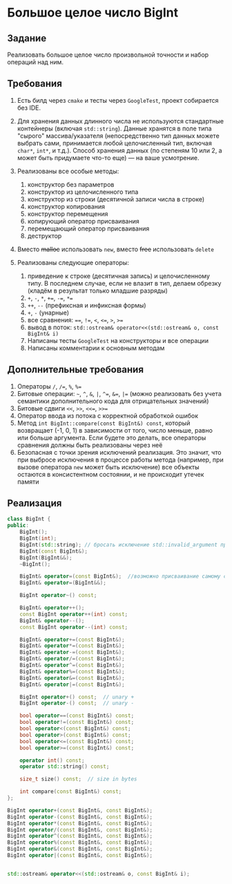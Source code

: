 # Большое целое число BigInt

## Задание

Реализовать большое целое число произвольной точности и набор операций над ним.

## Требования

1. Есть билд через `cmake` и тесты через `GoogleTest`, проект собирается без IDE.
2. Для хранения данных длинного числа не используются стандартные контейнеры (включая `std::string`). Данные хранятся в поле типа "сырого" массива/указателя (непосредственно тип данных можете выбрать сами, принимается любой целочисленный тип, включая `char*`, `int*`, и т.д.). Способ хранения данных (по степеням 10 или 2, а может быть придумаете что-то еще) — на ваше усмотрение.
3. Реализованы все особые методы:
	1. конструктор без параметров 
	2. конструктор из целочисленного типа
	3. конструктор из строки (десятичной записи числа в строке)
	4. конструктор копирования
	5. конструктор перемещения
	6. копирующий оператор присваивания
	7. перемещающий оператор присваивания
	8. деструктор
4. Вместо ~~malloc~~ использовать `new`, вместо ~~free~~ использовать `delete`

4. Реализованы следующие операторы:
	1. приведение к строке (десятичная запись) и целочисленному типу. В последнем случае, если не влазит в тип, делаем обрезку (кладём в результат только младшие разряды)
	2. `+`, `-`, `*`, `+=`, `-=`, `*=`
	3. `++`, `--` (префиксная и инфиксная формы)
	4. `+`, `-` (унарные)
	5. все сравнения: `==`, `!=`, `<`, `<=`, `>`, `>=` 
	6. вывод в поток: `std::ostream& operator<<(std::ostream& o, const BigInt& i)`
	7. Написаны тесты `GoogleTest` на конструкторы и все операции
	8. Написаны комментарии к основным методам

## Дополнительные требования

1. Операторы `/`, `/=`, `%`, `%=`
2. Битовые операции: `~`, `^`, `&`, `|`, `^=`, `&=`, `|=` (можно реализовать без учета семантики дополнительного кода для отрицательных значений)
3. Битовые сдвиги `<<`, `>>`, `<<=`, `>>=`
4. Оператор ввода из потока с корректной обработкой ошибок
5. Метод `int BigInt::compare(const BigInt&) const`, который возвращает (-1, 0, 1) в зависимости от того, число меньше, равно или больше аргумента. Если будете это делать, все операторы сравнения должны быть реализованы через неё
7. Безопасная с точки зрения исключений реализация. Это значит, что при выбросе исключения в процессе работы метода (например, при вызове оператора `new` может быть исключение) все объекты остаются в консистентном состоянии, и не происходит утечек памяти

## Реализация

```C++
class BigInt {
public:
  	BigInt();
  	BigInt(int);
  	BigInt(std::string); // бросать исключение std::invalid_argument при ошибке
  	BigInt(const BigInt&);
  	BigInt(BigInt&&);
  	~BigInt();

 	BigInt& operator=(const BigInt&);  //возможно присваивание самому себе!
 	BigInt& operator=(BigInt&&);

 	BigInt operator~() const;

 	BigInt& operator++();
 	const BigInt operator++(int) const;
 	BigInt& operator--();
 	const BigInt operator--(int) const;

 	BigInt& operator+=(const BigInt&);
 	BigInt& operator*=(const BigInt&);
 	BigInt& operator-=(const BigInt&);
 	BigInt& operator/=(const BigInt&);
 	BigInt& operator^=(const BigInt&);
 	BigInt& operator%=(const BigInt&);
 	BigInt& operator&=(const BigInt&);
 	BigInt& operator|=(const BigInt&);

 	BigInt operator+() const;  // unary +
 	BigInt operator-() const;  // unary -

 	bool operator==(const BigInt&) const;
 	bool operator!=(const BigInt&) const;
 	bool operator<(const BigInt&) const;
 	bool operator>(const BigInt&) const;
 	bool operator<=(const BigInt&) const;
 	bool operator>=(const BigInt&) const;

	operator int() const;
 	operator std::string() const;

 	size_t size() const;  // size in bytes

 	int compare(const BigInt&) const;
};

BigInt operator+(const BigInt&, const BigInt&);
BigInt operator-(const BigInt&, const BigInt&);
BigInt operator*(const BigInt&, const BigInt&);
BigInt operator/(const BigInt&, const BigInt&);
BigInt operator^(const BigInt&, const BigInt&);
BigInt operator%(const BigInt&, const BigInt&);
BigInt operator&(const BigInt&, const BigInt&);
BigInt operator|(const BigInt&, const BigInt&);


std::ostream& operator<<(std::ostream& o, const BigInt& i);
```
